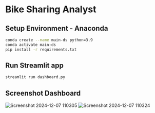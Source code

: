 # Bike Sharing Analyst

## Setup Environment - Anaconda
```bash
conda create --name main-ds python=3.9
conda activate main-ds
pip install -r requirements.txt
```
## Run Streamlit app
```bash
streamlit run dashboard.py
```
## Screenshot Dashboard
![Screenshot 2024-12-07 110305](https://github.com/user-attachments/assets/475e4445-5583-4407-a0d8-6c76d548a794)
![Screenshot 2024-12-07 110324](https://github.com/user-attachments/assets/648cf1b5-1fb1-43ee-9f76-050e0fba7b36)
